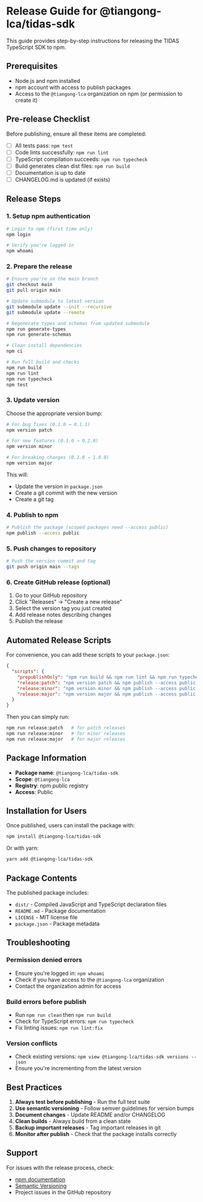 # Release Guide for @tiangong-lca/tidas-sdk

This guide provides step-by-step instructions for releasing the TIDAS TypeScript SDK to npm.

## Prerequisites

- Node.js and npm installed
- npm account with access to publish packages
- Access to the `@tiangong-lca` organization on npm (or permission to create it)

## Pre-release Checklist

Before publishing, ensure all these items are completed:

- [ ] All tests pass: `npm test`
- [ ] Code lints successfully: `npm run lint`
- [ ] TypeScript compilation succeeds: `npm run typecheck`
- [ ] Build generates clean dist files: `npm run build`
- [ ] Documentation is up to date
- [ ] CHANGELOG.md is updated (if exists)

## Release Steps

### 1. Setup npm authentication

```bash
# Login to npm (first time only)
npm login

# Verify you're logged in
npm whoami
```

### 2. Prepare the release

```bash
# Ensure you're on the main branch
git checkout main
git pull origin main

# Update submodule to latest version
git submodule update --init --recursive
git submodule update --remote

# Regenerate types and schemas from updated submodule
npm run generate-types
npm run generate-schemas

# Clean install dependencies
npm ci

# Run full build and checks
npm run build
npm run lint
npm run typecheck
npm test
```

### 3. Update version

Choose the appropriate version bump:

```bash
# For bug fixes (0.1.0 → 0.1.1)
npm version patch

# For new features (0.1.0 → 0.2.0)
npm version minor

# For breaking changes (0.1.0 → 1.0.0)
npm version major
```

This will:

- Update the version in `package.json`
- Create a git commit with the new version
- Create a git tag

### 4. Publish to npm

```bash
# Publish the package (scoped packages need --access public)
npm publish --access public
```

### 5. Push changes to repository

```bash
# Push the version commit and tag
git push origin main --tags
```

### 6. Create GitHub release (optional)

1. Go to your GitHub repository
2. Click "Releases" → "Create a new release"
3. Select the version tag you just created
4. Add release notes describing changes
5. Publish the release

## Automated Release Scripts

For convenience, you can add these scripts to your `package.json`:

```json
{
  "scripts": {
    "prepublishOnly": "npm run build && npm run lint && npm run typecheck",
    "release:patch": "npm version patch && npm publish --access public && git push origin main --tags",
    "release:minor": "npm version minor && npm publish --access public && git push origin main --tags",
    "release:major": "npm version major && npm publish --access public && git push origin main --tags"
  }
}
```

Then you can simply run:

```bash
npm run release:patch   # for patch releases
npm run release:minor   # for minor releases
npm run release:major   # for major releases
```

## Package Information

- **Package name**: `@tiangong-lca/tidas-sdk`
- **Scope**: `@tiangong-lca`
- **Registry**: npm public registry
- **Access**: Public

## Installation for Users

Once published, users can install the package with:

```bash
npm install @tiangong-lca/tidas-sdk
```

Or with yarn:

```bash
yarn add @tiangong-lca/tidas-sdk
```

## Package Contents

The published package includes:

- `dist/` - Compiled JavaScript and TypeScript declaration files
- `README.md` - Package documentation
- `LICENSE` - MIT license file
- `package.json` - Package metadata

## Troubleshooting

### Permission denied errors

- Ensure you're logged in: `npm whoami`
- Check if you have access to the `@tiangong-lca` organization
- Contact the organization admin for access

### Build errors before publish

- Run `npm run clean` then `npm run build`
- Check for TypeScript errors: `npm run typecheck`
- Fix linting issues: `npm run lint:fix`

### Version conflicts

- Check existing versions: `npm view @tiangong-lca/tidas-sdk versions --json`
- Ensure you're incrementing from the latest version

## Best Practices

1. **Always test before publishing** - Run the full test suite
2. **Use semantic versioning** - Follow semver guidelines for version bumps
3. **Document changes** - Update README and/or CHANGELOG
4. **Clean builds** - Always build from a clean state
5. **Backup important releases** - Tag important releases in git
6. **Monitor after publish** - Check that the package installs correctly

## Support

For issues with the release process, check:

- [npm documentation](https://docs.npmjs.com/)
- [Semantic Versioning](https://semver.org/)
- Project issues in the GitHub repository
